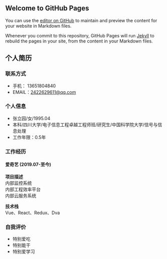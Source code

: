 ## Welcome to GitHub Pages

You can use the [editor on GitHub](https://github.com/zhangly409/zhangly409.github.io/edit/master/index.md) to maintain and preview the content for your website in Markdown files.

Whenever you commit to this repository, GitHub Pages will run [Jekyll](https://jekyllrb.com/) to rebuild the pages in your site, from the content in your Markdown files.

## 个人简历
### 联系方式
- 手机： 13651804840  
- EMAIL：2422629611@qq.com  

### 个人信息
- 张立园/女/1995.04   
- 本科/四川大学/电子信息工程卓越工程师班/研究生/中国科学院大学/信号与信息处理  
- 工作年限：0.5年  

### 工作经历
#### 爱奇艺 (2019.07-至今)  

**项目描述**  
内部监控系统  
内部工程效率平台  
内部云服务系统  

**技术栈**  
Vue、React、Redux、Dva  

### 自我评价
- 特别爱吃  
- 特别能干  
- 特别爱学习  

